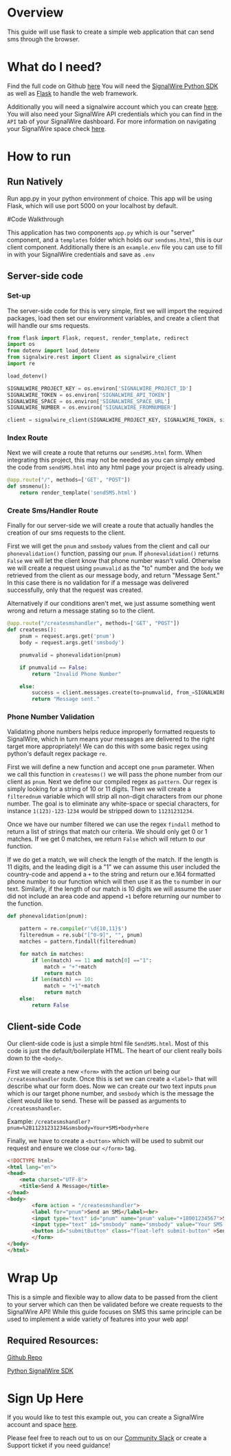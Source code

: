 # Overview

This guide will use flask to create a simple web application that can send sms through the browser.

# What do I need?

Find the full code on Github [here]( )
You will need the [SignalWire Python SDK](https://developer.signalwire.com/compatibility-api/reference/client-libraries-and-sdks#python) as well as [Flask](https://flask.palletsprojects.com/en/2.0.x/installation/#install-flask) to handle the web framework.

Additionally you will need a signalwire account which you can create [here](https://m.signalwire.com/signups/new?s=1). You will also need your SignalWire API credentials which you can find in the `API` tab of your SignalWire dashboard. For more information on navigating your SignalWire space check [here](https://developer.signalwire.com/apis/docs/navigating-your-space).

# How to run

## Run Natively

Run app.py in your python environment of choice.
This app will be using Flask, which will use port 5000 on your localhost by default. 

#Code Walkthrough

This application has two components `app.py` which is our "server" component, and a `templates` folder which holds our `sendsms.html`, this is our client component.
Additionally there is an `example.env` file you can use to fill in with your SignalWire credentials and save as `.env`

## Server-side code

### Set-up

The server-side code for this is very simple, first we will import the required packages, load then set our environment variables, and create a client that will handle our sms requests.

```python
from flask import Flask, request, render_template, redirect
import os
from dotenv import load_dotenv
from signalwire.rest import Client as signalwire_client
import re

load_dotenv()

SIGNALWIRE_PROJECT_KEY = os.environ['SIGNALWIRE_PROJECT_ID']
SIGNALWIRE_TOKEN = os.environ['SIGNALWIRE_API_TOKEN']
SIGNALWIRE_SPACE = os.environ['SIGNALWIRE_SPACE_URL']
SIGNALWIRE_NUMBER = os.environ['SIGNALWIRE_FROMNUMBER']

client = signalwire_client(SIGNALWIRE_PROJECT_KEY, SIGNALWIRE_TOKEN, signalwire_space_url=SIGNALWIRE_SPACE)
```

### Index Route

Next we will create a route that returns our `sendSMS.html` form. When integrating this project, this may not be needed as you can simply embed the code from `sendSMS.html` into any html page your project is already using.

```python
@app.route("/", methods=['GET', "POST"])
def smsmenu():
    return render_template('sendSMS.html')
```

### Create Sms/Handler Route

Finally for our server-side we will create a route that actually handles the creation of our sms requests to the client. 

First we will get the `pnum` and `smsbody` values from the client and call our `phonevalidation()` function, passing our `pnum`.
If `phonevalidation()` returns `False` we will let the client know that phone number wasn't valid. Otherwise we will create a request using `pnumvalid` as the "to" number and the `body` we retrieved from the client as our message body, and return "Message Sent." In this case there is no validation for if a message was delivered successfully, only that the request was created.

Alternatively if our conditions aren't met, we just assume something went wrong and return a message stating so to the client.


```python
@app.route("/createsmshandler", methods=['GET', "POST"])
def createsms():
    pnum = request.args.get('pnum')
    body = request.args.get('smsbody')

    pnumvalid = phonevalidation(pnum)

    if pnumvalid == False:
        return "Invalid Phone Number"

    else:
        success = client.messages.create(to=pnumvalid, from_=SIGNALWIRE_NUMBER, body= body)
        return "Message sent."
```

### Phone Number Validation
Validating phone numbers helps reduce improperly formatted requests to SignalWire, which in turn means your messages are delivered to the right target more appropriately! We can do this with some basic regex using python's default regex package `re`.

First we will define a new function and accept one `pnum` parameter. When we call this function in `createsms()` we will pass the phone number from our client as `pnum`.
Next we define our compiled regex as `pattern`. Our regex is simply looking for a string of 10 or 11 digits.
Then we will create a `filterednum` variable which will strip all non-digit characters from our phone number. The goal is to eliminate any white-space or special characters, for instance `1(123)-123-1234` would be stripped down to `11231231234`.

Once we have our number filtered we can use the regex `findall` method to return a list of strings that match our criteria. We should only get 0 or 1 matches. If we get 0 matches, we return `False` which will return to our function.

If we do get a match, we will check the length of the match. If the length is 11 digits, and the leading digit is a "1" we can assume this user included the country-code and append a `+` to the string and return our e.164 formatted phone number to our function which will then use it as the `to` number in our text.
Similarly, if the length of our match is 10 digits we will assume the user did not include an area code and append `+1` before returning our number to the function.

```python
def phonevalidation(pnum):

    pattern = re.compile(r'\d{10,11}$')
    filterednum = re.sub("[^0-9]", "", pnum)
    matches = pattern.findall(filterednum)

    for match in matches:
        if len(match) == 11 and match[0] =="1":
            match = "+"+match
            return match
        if len(match) == 10:
            match = "+1"+match
            return match
    else:
        return False
```
## Client-side Code

Our client-side code is just a simple html file `SendSMS.html`.
Most of this code is just the default/boilerplate HTML. The heart of our client really boils down to the `<body>`.

First we will create a new `<form>` with the action url being our `/createsmshandler` route. Once this is set we can create a `<label>` that will describe what our form does.
Now we can create our two text inputs `pnum` which is our target phone number, and `smsbody` which is the message the client would like to send. These will be passed as arguments to `/createsmshandler`.

Example:  `/createsmshandler?pnum=%2B11231231234&smsbody=Your+SMS+body+here`

Finally, we have to create a `<button>` which will be used to submit our request and ensure we close our `</form>` tag.

```html
<!DOCTYPE html>
<html lang="en">
<head>
    <meta charset="UTF-8">
    <title>Send A Message</title>
</head>
<body>
        <form action = "/createsmshandler">
        <label for="pnum">Send an SMS</label><br>
        <input type="text" id="pnum" name="pnum" value="+18001234567">Send SMS To</input></br></br>
        <input type="text" id="smsbody" name="smsbody" value="Your SMS body here">Sms Body</input></br></br>
        <button id="submitButton" class="float-left submit-button" >Send SMS</button>
        </form>
</body>
</html>
```

# Wrap Up
This is a simple and flexible way to allow data to be passed from the client to your server which can then be validated before we create requests to the SignalWire API! While this guide focuses on SMS this same principle can be used to implement a wide variety of features into your web app!

## Required Resources:
[Github Repo](soontm)

[Python SignalWire SDK](https://developer.signalwire.com/compatibility-api/reference/client-libraries-and-sdks#python)

# Sign Up Here

If you would like to test this example out, you can create a SignalWire account and space [here](https://m.signalwire.com/signups/new?s=1).

Please feel free to reach out to us on our [Community Slack](https://join.slack.com/t/signalwire-community/shared_invite/zt-sjagsni8-AYKmOMhP_1sVMvz9Ya_r0Q) or create a Support ticket if you need guidance!